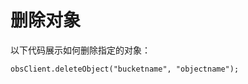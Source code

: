 # 删除对象<a name="ZH-CN_TOPIC_0142815486"></a>

以下代码展示如何删除指定的对象：

```
obsClient.deleteObject("bucketname", "objectname");
```

